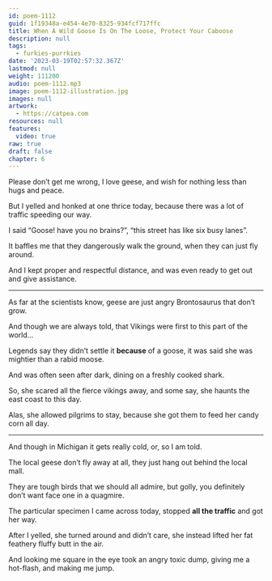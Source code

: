 ```yaml
---
id: poem-1112
guid: 1f19348a-e454-4e70-8325-934fcf717ffc
title: When A Wild Goose Is On The Loose, Protect Your Caboose
description: null
tags:
  - furkies-purrkies
date: '2023-03-19T02:57:32.367Z'
lastmod: null
weight: 111200
audio: poem-1112.mp3
image: poem-1112-illustration.jpg
images: null
artwork:
  - https://catpea.com
resources: null
features:
  video: true
raw: true
draft: false
chapter: 6
---
```


Please don’t get me wrong, I love geese,
and wish for nothing less than hugs and peace.

But I yelled and honked at one thrice today,
because there was a lot of traffic speeding our way.

I said “Goose! have you no brains?”,
“this street has like six busy lanes”.

It baffles me that they dangerously walk the ground,
when they can just fly around.

And I kept proper and respectful distance,
and was even ready to get out and give assistance.

---

As far at the scientists know,
geese are just angry Brontosaurus that don’t grow.

And though we are always told,
that Vikings were first to this part of the world...

Legends say they didn’t settle it __because__ of a goose,
it was said she was mightier than a rabid moose.

And was often seen after dark,
dining on a freshly cooked shark.

So, she scared all the fierce vikings away,
and some say, she haunts the east coast to this day.

Alas, she allowed pilgrims to stay,
because she got them to feed her candy corn all day.

---

And though in Michigan it gets really cold,
or, so I am told.

The local geese don’t fly away at all,
they just hang out behind the local mall.

They are tough birds that we should all admire,
but golly, you definitely don’t want face one in a quagmire.

The particular specimen I came across today,
stopped __all the traffic__ and got her way.

After I yelled, she turned around and didn’t care,
she instead lifted her fat feathery fluffy butt in the air.

And looking me square in the eye took an angry toxic dump,
giving me a hot-flash, and making me jump.
